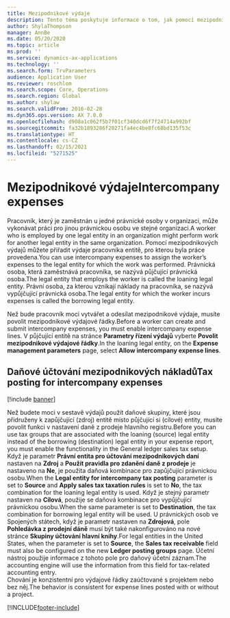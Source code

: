 ```yaml
---
title: Mezipodnikové výdaje
description: Tento téma poskytuje informace o tom, jak pomocí mezipodnikových výdajů přiřadit výdaje pracovníka entitě, pro kterou byla práce provedena.
author: ShylaThompson
manager: AnnBe
ms.date: 05/20/2020
ms.topic: article
ms.prod: ''
ms.service: dynamics-ax-applications
ms.technology: ''
ms.search.form: TrvParameters
audience: Application User
ms.reviewer: roschlom
ms.search.scope: Core, Operations
ms.search.region: Global
ms.author: shylaw
ms.search.validFrom: 2016-02-28
ms.dyn365.ops.version: AX 7.0.0
ms.openlocfilehash: d908a1c062f5b7f01cf340dcd6f7f24714a992bf
ms.sourcegitcommit: fa32b1893286f20271fa4ec4be8fc68bd135f53c
ms.translationtype: HT
ms.contentlocale: cs-CZ
ms.lasthandoff: 02/15/2021
ms.locfileid: "5271525"
---
```

# <a name="intercompany-expenses"></a><span data-ttu-id="079b2-103">Mezipodnikové výdaje</span><span class="sxs-lookup"><span data-stu-id="079b2-103">Intercompany expenses</span></span>

<span data-ttu-id="079b2-104">Pracovník, který je zaměstnán u jedné právnické osoby v organizaci, může vykonávat práci pro jinou právnickou osobu ve stejné organizaci.</span><span class="sxs-lookup"><span data-stu-id="079b2-104">A worker who is employed by one legal entity in an organization might perform work for another legal entity in the same organization.</span></span> <span data-ttu-id="079b2-105">Pomocí mezipodnikových výdajů můžete přiřadit výdaje pracovníka entitě, pro kterou byla práce provedena.</span><span class="sxs-lookup"><span data-stu-id="079b2-105">You can use intercompany expenses to assign the worker’s expenses to the legal entity for which the  work was performed.</span></span> <span data-ttu-id="079b2-106">Právnická osoba, která zaměstnává pracovníka, se nazývá půjčující právnická osoba.</span><span class="sxs-lookup"><span data-stu-id="079b2-106">The legal entity that employs the worker is called the loaning legal entity.</span></span> <span data-ttu-id="079b2-107">Právní osoba, za kterou vznikají náklady na pracovníka, se nazývá vypůjčující právnická osoba.</span><span class="sxs-lookup"><span data-stu-id="079b2-107">The legal entity for which the worker incurs expenses is called the borrowing legal entity.</span></span> 

<span data-ttu-id="079b2-108">Než bude pracovník moci vytvářet a odesílat mezipodnikové výdaje, musíte povolit mezipodnikové výdajové řádky.</span><span class="sxs-lookup"><span data-stu-id="079b2-108">Before a worker can create and submit intercompany expenses, you must enable intercompany expense lines.</span></span> <span data-ttu-id="079b2-109">V půjčující entitě na stránce **Parametry řízení výdajů** vyberte **Povolit mezipodnikové výdajové řádky**.</span><span class="sxs-lookup"><span data-stu-id="079b2-109">In the loaning legal entity, on the **Expense management parameters** page, select **Allow intercompany expense lines**.</span></span> 

## <a name="tax-posting-for-intercompany-expenses"></a><span data-ttu-id="079b2-110">Daňové účtování mezipodnikových nákladů</span><span class="sxs-lookup"><span data-stu-id="079b2-110">Tax posting for intercompany expenses</span></span>

[!include [banner](../includes/banner.md)]

<span data-ttu-id="079b2-111">Než budete moci v sestavě výdajů použít daňové skupiny, které jsou přidruženy k zapůjčující (zdroj) entitě místo půjčující si (cílové) entity, musíte povolit funkci v nastavení daně z prodeje hlavního registru.</span><span class="sxs-lookup"><span data-stu-id="079b2-111">Before you can use tax groups that are associated with the loaning (source) legal entity instead of the borrowing (destination) legal entity in your expense report, you must enable the functionality in the General ledger sales tax setup.</span></span> <span data-ttu-id="079b2-112">Když je parametr **Právní entita pro účtování mezipodnikových daní** nastaven na **Zdroj** a **Použít pravidla pro zdanění daně z prodeje** je nastaveno na **Ne**, je použita daňová kombinace pro zapůjčující právnickou osobu.</span><span class="sxs-lookup"><span data-stu-id="079b2-112">When the **Legal entity for intercompany tax posting** parameter is set to **Source** and **Apply sales tax taxation rules** is set to **No**, the tax combination for the loaning legal entity is used.</span></span> <span data-ttu-id="079b2-113">Když je stejný parametr nastaven na **Cílová**, použije se daňová kombinace pro vypůjčující právnickou osobu.</span><span class="sxs-lookup"><span data-stu-id="079b2-113">When the same parameter is set to **Destination**, the tax combination for borrowing legal entity will be used.</span></span> <span data-ttu-id="079b2-114">U právnických osob ve Spojených státech, když je parametr nastaven na **Zdrojová**, pole **Pohledávka z prodejní dáně** musí být také nakonfigurováno na nové stránce **Skupiny účtování hlavní knihy**.</span><span class="sxs-lookup"><span data-stu-id="079b2-114">For legal entities in the United States, when the parameter is set to **Source**, the **Sales tax receivable** field must also be configured on the new **Ledger posting groups** page.</span></span> <span data-ttu-id="079b2-115">Účetní nástroj použije informace z tohoto pole pro daňový účetní záznam.</span><span class="sxs-lookup"><span data-stu-id="079b2-115">The accounting engine will use the information from this field for tax-related accounting entry.</span></span>   
<span data-ttu-id="079b2-116">Chování je konzistentní pro výdajové řádky zaúčtované s projektem nebo bez něj.</span><span class="sxs-lookup"><span data-stu-id="079b2-116">The behavior is consistent for expense lines posted with or without a project.</span></span>  


[!INCLUDE[footer-include](../includes/footer-banner.md)]